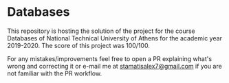 # Databases

This repository is hosting the solution of the project for the course Databases of National Technical University of Athens for the academic year 2019-2020. The score of this project was 100/100.

For any mistakes/improvements feel free to open a PR explaining what's wrong and correcting it or e-mail me at stamatisalex7@gmail.com if you are not familiar with the PR workflow.
